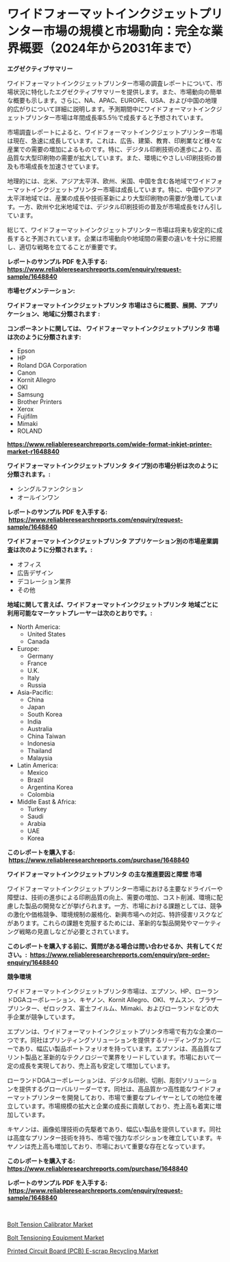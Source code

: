 <p><h1>ワイドフォーマットインクジェットプリンター市場の規模と市場動向：完全な業界概要（2024年から2031年まで）</h1></p><p><strong>エグゼクティブサマリー</strong></p>
<p><p>ワイドフォーマットインクジェットプリンター市場の調査レポートについて、市場状況に特化したエグゼクティブサマリーを提供します。また、市場動向の簡単な概要も示します。さらに、NA、APAC、EUROPE、USA、および中国の地理的広がりについて詳細に説明します。予測期間中にワイドフォーマットインクジェットプリンター市場は年間成長率5.5％で成長すると予想されています。</p><p>市場調査レポートによると、ワイドフォーマットインクジェットプリンター市場は現在、急速に成長しています。これは、広告、建築、教育、印刷業など様々な産業での需要の増加によるものです。特に、デジタル印刷技術の進歩により、高品質な大型印刷物の需要が拡大しています。また、環境にやさしい印刷技術の普及も市場成長を加速させています。</p><p>地理的には、北米、アジア太平洋、欧州、米国、中国を含む各地域でワイドフォーマットインクジェットプリンター市場は成長しています。特に、中国やアジア太平洋地域では、産業の成長や技術革新により大型印刷物の需要が急増しています。一方、欧州や北米地域では、デジタル印刷技術の普及が市場成長をけん引しています。</p><p>総じて、ワイドフォーマットインクジェットプリンター市場は将来も安定的に成長すると予測されています。企業は市場動向や地域間の需要の違いを十分に把握し、適切な戦略を立てることが重要です。</p></p>
<p><strong>レポートのサンプル PDF を入手する: <a href="https://www.reliableresearchreports.com/enquiry/request-sample/1648840">https://www.reliableresearchreports.com/enquiry/request-sample/1648840</a></strong></p>
<p><strong>市場セグメンテーション:</strong></p>
<p><strong> ワイドフォーマットインクジェットプリンタ 市場はさらに概要、展開、アプリケーション、地域に分類されます :</strong></p>
<p><strong>コンポーネントに関しては、 ワイドフォーマットインクジェットプリンタ 市場は次のように分類されます: &nbsp;</strong></p>
<p><ul><li>Epson</li><li>HP</li><li>Roland DGA Corporation</li><li>Canon</li><li>Kornit Allegro</li><li>OKI</li><li>Samsung</li><li>Brother Printers</li><li>Xerox</li><li>Fujifilm</li><li>Mimaki</li><li>ROLAND</li></ul></p>
<p><strong><a href="https://www.reliableresearchreports.com/wide-format-inkjet-printer-market-r1648840">https://www.reliableresearchreports.com/wide-format-inkjet-printer-market-r1648840</a></strong></p>
<p><strong> ワイドフォーマットインクジェットプリンタ タイプ別の市場分析は次のように分類されます。:</strong></p>
<p><ul><li>シングルファンクション</li><li>オールインワン</li></ul></p>
<p><strong>レポートのサンプル PDF を入手する: &nbsp;<a href="https://www.reliableresearchreports.com/enquiry/request-sample/1648840">https://www.reliableresearchreports.com/enquiry/request-sample/1648840</a></strong></p>
<p><strong> ワイドフォーマットインクジェットプリンタ アプリケーション別の市場産業調査は次のように分類されます。:</strong></p>
<p><ul><li>オフィス</li><li>広告デザイン</li><li>デコレーション業界</li><li>その他</li></ul></p>
<p><strong>地域に関して言えば、ワイドフォーマットインクジェットプリンタ 地域ごとに利用可能なマーケットプレーヤーは次のとおりです。:</strong></p>
<p><ul>
    <li>
        North America:
        <ul>
            <li>United States</li>
            <li>Canada</li>
        </ul>
    </li>
    <li>
        Europe:
        <ul>
            <li>Germany</li>
            <li>France</li>
            <li>U.K.</li>
            <li>Italy</li>
            <li>Russia</li>
        </ul>
    </li>
    <li>
        Asia-Pacific:
        <ul>
            <li>China</li>
            <li>Japan</li>
            <li>South Korea</li>
            <li>India</li>
            <li>Australia</li>
            <li>China Taiwan</li>
            <li>Indonesia</li>
            <li>Thailand</li>
            <li>Malaysia</li>
        </ul>
    </li>
    <li>
        Latin America:
        <ul>
            <li>Mexico</li>
            <li>Brazil</li>
            <li>Argentina Korea</li>
            <li>Colombia</li>
        </ul>
    </li>
    <li>
        Middle East & Africa:
        <ul>
            <li>Turkey</li>
            <li>Saudi</li>
            <li>Arabia</li>
            <li>UAE</li>
            <li>Korea</li>
        </ul>
    </li>
    </ul></p>
<p><strong>このレポートを購入する: &nbsp;<a href="https://www.reliableresearchreports.com/purchase/1648840">https://www.reliableresearchreports.com/purchase/1648840</a></strong></p>
<p><strong>ワイドフォーマットインクジェットプリンタ の主な推進要因と障壁 市場</strong></p>
<p><p>ワイドフォーマットインクジェットプリンター市場における主要なドライバーや障壁は、技術の進歩による印刷品質の向上、需要の増加、コスト削減、環境に配慮した製品の開発などが挙げられます。一方、市場における課題としては、競争の激化や価格競争、環境規制の厳格化、新興市場への対応、特許侵害リスクなどがあります。これらの課題を克服するためには、革新的な製品開発やマーケティング戦略の見直しなどが必要とされています。</p></p>
<p><strong>このレポートを購入する前に、質問がある場合は問い合わせるか、共有してください。:&nbsp; <a href="https://www.reliableresearchreports.com/enquiry/pre-order-enquiry/1648840">https://www.reliableresearchreports.com/enquiry/pre-order-enquiry/1648840</a></strong></p>
<p><strong>競争環境</strong></p>
<p><p>ワイドフォーマットインクジェットプリンタ市場は、エプソン、HP、ローランドDGAコーポレーション、キヤノン、Kornit Allegro、OKI、サムスン、ブラザープリンター、ゼロックス、富士フイルム、Mimaki、およびローランドなどの大手企業が競争しています。</p><p>エプソンは、ワイドフォーマットインクジェットプリンタ市場で有力な企業の一つです。同社はプリンティングソリューションを提供するリーディングカンパニーであり、幅広い製品ポートフォリオを持っています。エプソンは、高品質なプリント製品と革新的なテクノロジーで業界をリードしています。市場において一定の成長を実現しており、売上高も安定して増加しています。</p><p>ローランドDGAコーポレーションは、デジタル印刷、切削、彫刻ソリューションを提供するグローバルリーダーです。同社は、高品質かつ高性能なワイドフォーマットプリンターを開発しており、市場で重要なプレイヤーとしての地位を確立しています。市場規模の拡大と企業の成長に貢献しており、売上高も着実に増加しています。</p><p>キヤノンは、画像処理技術の先駆者であり、幅広い製品を提供しています。同社は高度なプリンター技術を持ち、市場で強力なポジションを確立しています。キヤノンは売上高も増加しており、市場において重要な存在となっています。</p></p>
<p><strong>このレポートを購入する: &nbsp; <a href="https://www.reliableresearchreports.com/purchase/1648840">https://www.reliableresearchreports.com/purchase/1648840</a></strong></p>
<p><strong>レポートのサンプル PDF を入手する: &nbsp;<a href="https://www.reliableresearchreports.com/enquiry/request-sample/1648840">https://www.reliableresearchreports.com/enquiry/request-sample/1648840</a></strong><strong></strong></p>
<p>&nbsp;</p>
<p><p><a href="https://github.com/singletonthaxterkelliehr2df/Market-Research-Report-List-2/blob/main/bolt-tension-calibrator-market.md">Bolt Tension Calibrator Market</a></p><p><a href="https://github.com/kufem1/Market-Research-Report-List-2/blob/main/bolt-tensioning-equipment-market.md">Bolt Tensioning Equipment Market</a></p><p><a href="https://frill-swim-3cd.notion.site/Printed-Circuit-Board-PCB-E-scrap-Recycling-Market-Competitive-Analysis-Market-Trends-and-Foreca-469a97853bf74a3a8f635407f5021a69">Printed Circuit Board (PCB) E-scrap Recycling Market</a></p></p>